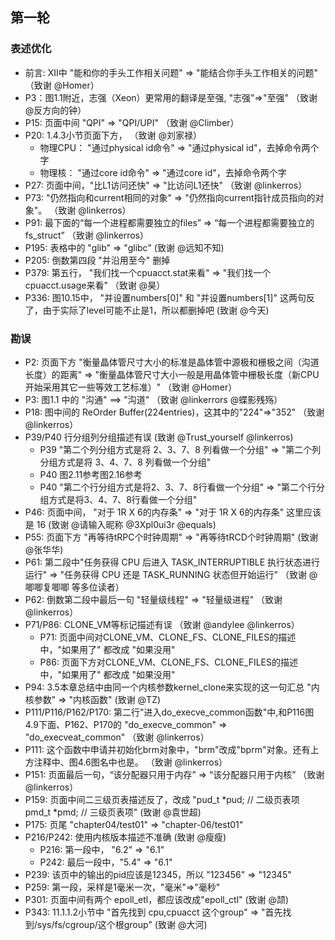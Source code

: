 ## 第一轮

### 表述优化
- 前言: XII中 "能和你的手头工作相关问题" => "能结合你手头工作相关的问题" （致谢 @Homer）
- P3：图1.1附近，志强（Xeon）更常用的翻译是至强, "志强"=>"至强" （致谢 @反方向的钟）
- P15: 页面中间 "QPI" => "QPI/UPI" （致谢 @Climber）
- P20: 1.4.3小节页面下方， （致谢 @刘家禄）
	- 物理CPU： "通过physical id命令" => "通过physical id"，去掉命令两个字
	- 物理核： "通过core id命令" => "通过core id"，去掉命令两个字
- P27: 页面中间，"比L1访问还快" => "比访问L1还快"   （致谢 @linkerros）
- P73: "仍然指向和current相同的对象" => "仍然指向current指针成员指向的对象"。 （致谢 @linkerros）
- P91: 最下面的“每一个进程都需要独立的files” => “每一个进程都需要独立的fs_struct” （致谢 @linkerros）
- P195: 表格中的 "glib" => "glibc" (致谢 @远知不知)
- P205: 倒数第四段 "并沿用至今" 删掉
- P379: 第五行， "我们找一个cpuacct.stat来看" => "我们找一个cpuacct.usage来看"   （致谢 @昊）
- P336: 图10.15中， "并设置numbers[0]" 和 "并设置numbers[1]" 这两句反了，由于实际了level可能不止是1，所以都删掉吧  (致谢 @今天)

### 勘误
- P2: 页面下方 "衡量晶体管尺寸大小的标准是晶体管中源极和栅极之间（沟道长度）的距离" => "衡量晶体管尺寸大小一般是用晶体管中栅极长度（新CPU开始采用其它一些等效工艺标准）"  （致谢 @Homer）
- P3: 图1.1 中的 "沟通" ==> "沟道"  （致谢 @linkerrors @蝶影残殇）
- P18: 图中间的 ReOrder Buffer(224entries)，这其中的"224"=>"352"  （致谢 @linkerros）
- P39/P40 行分组列分组描述有误  (致谢 @Trust_yourself @linkerros)
	- P39 "第二个列分组方式是将 2、3、7、8 列看做一个分组" => "第二个列分组方式是将 3、4、7、8 列看做一个分组"
	- P40 图2.11参考图2.16参考
	- P40 "第二个行分组方式是将2、3、7、8行看做一个分组" => "第二个行分组方式是将3、4、7、8行看做一个分组"
- P46: 页面中间， "对于 1R X 6的内存条" => "对于 1R X 6的内存条" 这里应该是 16  (致谢 @请输入昵称 @3Xpl0ui3r @equals)
- P55: 页面下方 "再等待tRPC个时钟周期" => "再等待tRCD个时钟周期"   (致谢 @张华华)
- P61: 第二段中"任务获得 CPU 后进入 TASK_INTERRUPTIBLE 执行状态进行运行" => "任务获得 CPU 还是 TASK_RUNNING 状态但开始运行" （致谢 @唧唧复唧唧 等多位读者）
- P62: 倒数第二段中最后一句 "轻量级线程" => "轻量级进程" （致谢 @linkerros）
- P71/P86:   CLONE_VM等标记描述有误  （致谢 @andylee @linkerros）
	- P71: 页面中间对CLONE_VM、CLONE_FS、CLONE_FILES的描述中，"如果用了" 都改成 "如果没用"
	- P86: 页面下方对CLONE_VM、CLONE_FS、CLONE_FILES的描述中，"如果用了" 都改成 "如果没用"
- P94: 3.5本章总结中由同一个内核参数kernel_clone来实现的这一句汇总  "内核参数" => "内核函数"  (致谢 @TZ)
- P111/P116/P162/P170: 第二行"进入do_execve_common函数"中,和P116图4.9下面、P162、P170的 "do_execve_common" => "do_execveat_common" （致谢 @linkerros）
- P111: 这个函数中申请并初始化brm对象中，"brm"改成"bprm"对象。还有上方注释中、图4.6图名中也是。 （致谢 @linkerros）
- P151: 页面最后一句，“该分配器只用于内存” => “该分配器只用于内核” （致谢 @linkerros）
- P159: 页面中间二三级页表描述反了，改成 "pud_t \*pud; // 二级页表项   pmd_t \*pmd; // 三级页表项"  (致谢 @袁世超)
- P175: 页尾 "chapter04/test01" =>  "chapter-06/test01"
- P216/P242: 使用内核版本描述不准确  (致谢 @瘦瘦)
	- P216: 第一段中， "6.2" => "6.1"
	- P242: 最后一段中，"5.4" => "6.1"
- P239: 该页中的输出的pid应该是12345，所以 "123456" => "12345"
- P259: 第一段，采样是1毫米一次，"毫米"=>"毫秒"
- P301: 页面中间有两个 epoll_etl，都应该改成"epoll_ctl"  (致谢 @颉)
- P343: 11.1.1.2小节中 "首先找到 cpu,cpuacct 这个group" => "首先找到/sys/fs/cgroup/这个根group" (致谢 @大河)

